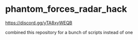 # phantom_forces_radar_hack

https://discord.gg/yTA8xyWEQB

combined this repository for a bunch of scripts instead of one
